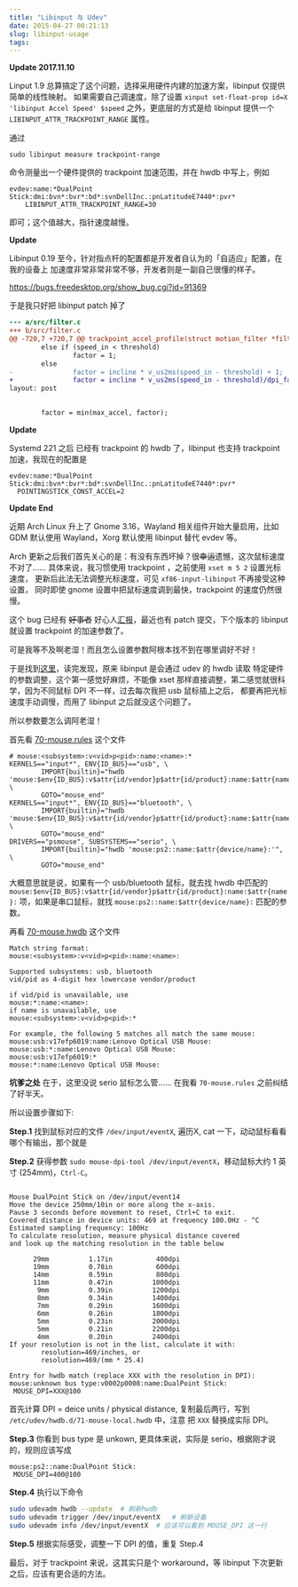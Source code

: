 ```yaml
---
title: "Libinput 与 Udev"
date: 2015-04-27 00:21:13
slug: libinput-usage
tags:
---
```


**Update 2017.11.10**

Linput 1.9 总算搞定了这个问题，选择采用硬件内建的加速方案，libinput 仅提供简单的线性映射。
如果需要自己调速度，除了设置 `xinput set-float-prop id=X 'libinput Accel Speed' $speed` 
之外，更底层的方式是给 libinput 提供一个 `LIBINPUT_ATTR_TRACKPOINT_RANGE` 属性。

通过 
    
    sudo libinput measure trackpoint-range

命令测量出一个硬件提供的 trackpoint 加速范围，并在 hwdb 中写上，例如

    evdev:name:*DualPoint Stick:dmi:bvn*:bvr*:bd*:svnDellInc.:pnLatitudeE7440*:pvr*
        LIBINPUT_ATTR_TRACKPOINT_RANGE=30

即可；这个值越大，指针速度越慢。


**Update**

Libinput 0.19 至今，针对指点杆的配置都是开发者自认为的「自适应」配置，在我的设备上
加速度非常非常非常不够，开发者则是一副自己很懂的样子。

https://bugs.freedesktop.org/show_bug.cgi?id=91369

于是我只好把 libinput patch 掉了

```patch
--- a/src/filter.c
+++ b/src/filter.c
@@ -720,7 +720,7 @@ trackpoint_accel_profile(struct motion_filter *filter,
        else if (speed_in < threshold)
                factor = 1;
        else
-               factor = incline * v_us2ms(speed_in - threshold) + 1;
+               factor = incline * v_us2ms(speed_in - threshold)/dpi_factor + 1;
layout: post

 
        factor = min(max_accel, factor);
```

**Update**

Systemd 221 之后 已经有 trackpoint 的 hwdb 了，libinput 也支持 trackpoint 加速，我现在的配置是

	evdev:name:*DualPoint Stick:dmi:bvn*:bvr*:bd*:svnDellInc.:pnLatitudeE7440*:pvr*
	  POINTINGSTICK_CONST_ACCEL=2

**Update End**

近期 Arch Linux 升上了 Gnome 3.16，Wayland 相关组件开始大量启用，比如 GDM 默认使用 Wayland，Xorg 默认使用 libinput 替代 evdev 等。

Arch 更新之后我们首先关心的是：有没有东西坏掉？很~~幸运~~遗憾，这次鼠标速度不对了…… 
具体来说，我习惯使用 trackpoint ，之前使用 `xset m 5 2` 设置光标速度，
更新后此法无法调整光标速度，可见 `xf86-input-libinput` 不再接受这种设置，
同时即使 gnome 设置中把鼠标速度调到最快，trackpoint 的速度仍然很慢。

这个 bug 已经有 ~~好事者~~ 好心人[汇报](https://bugzilla.redhat.com/show_bug.cgi?id=1200717)，最近也有 patch 提交，下个版本的 libinput 就设置
trackpoint 的加速参数了。

可是我等不及啊老湿！而且怎么设置参数阿根本找不到在哪里调好不好！

<!--more-->

于是找到[这里](http://who-t.blogspot.com/2014/12/building-a-dpi-database-for-mice.html)，读完发现，原来 libinput 是会通过 udev 的 hwdb 读取
特定硬件的参数调整，这个第一感觉好麻烦，不能像 xset 那样直接调整，第二感觉就很科学，因为不同鼠标 DPI 不一样，过去每次我把 usb 鼠标插上之后，
都要再把光标速度手动调慢，而用了 libinput 之后就没这个问题了。

所以参数要怎么调阿老湿！

首先看 [70-mouse.rules](file:///usr/lib/udev/rules.d/70-mouse.rules) 这个文件

	# mouse:<subsystem>:v<vid>p<pid>:name:<name>:*
	KERNELS=="input*", ENV{ID_BUS}=="usb", \
	        IMPORT{builtin}="hwdb 'mouse:$env{ID_BUS}:v$attr{id/vendor}p$attr{id/product}:name:$attr{name}:'", \
	        GOTO="mouse_end"
	KERNELS=="input*", ENV{ID_BUS}=="bluetooth", \
	        IMPORT{builtin}="hwdb 'mouse:$env{ID_BUS}:v$attr{id/vendor}p$attr{id/product}:name:$attr{name}:'", \
	        GOTO="mouse_end"
	DRIVERS=="psmouse", SUBSYSTEMS=="serio", \
	        IMPORT{builtin}="hwdb 'mouse:ps2::name:$attr{device/name}:'", \
	        GOTO="mouse_end"

大概意思就是说，如果有一个 usb/bluetooth 鼠标，就去找 hwdb 中匹配的 `mouse:$env{ID_BUS}:v$attr{id/vendor}p$attr{id/product}:name:$attr{name}:` 
项，如果是串口鼠标，就找 `mouse:ps2::name:$attr{device/name}:` 匹配的参数。

再看 [70-mouse.hwdb](file:///usr/lib/udev/hwdb.d/70-mouse.hwdb) 这个文件
	
	Match string format:
	mouse:<subsystem>:v<vid>p<pid>:name:<name>:
	
	Supported subsystems: usb, bluetooth
	vid/pid as 4-digit hex lowercase vendor/product
	
	if vid/pid is unavailable, use
	mouse:*:name:<name>:
	if name is unavailable, use
	mouse:<subsystem>:v<vid>p<pid>:*
	
	For example, the following 5 matches all match the same mouse:
	mouse:usb:v17efp6019:name:Lenovo Optical USB Mouse:
	mouse:usb:*:name:Lenovo Optical USB Mouse:
	mouse:usb:v17efp6019:*
	mouse:*:name:Lenovo Optical USB Mouse:

**坑爹之处** 在于，这里没说 serio 鼠标怎么管…… 在我看 `70-mouse.rules` 之前纠结了好半天。

所以设置步骤如下:

**Step.1**  找到鼠标对应的文件 `/dev/input/eventX`, 遍历X, cat 一下，动动鼠标看看哪个有输出，那个就是

**Step.2** 获得参数 `sudo mouse-dpi-tool /dev/input/eventX`，移动鼠标大约 1 英寸 (254mm)，`Ctrl-C`。

<pre><code>
Mouse DualPoint Stick on /dev/input/event14
Move the device 250mm/10in or more along the x-axis.
Pause 3 seconds before movement to reset, Ctrl+C to exit.
Covered distance in device units: 469 at frequency 100.0Hz - ^C
Estimated sampling frequency: 100Hz
To calculate resolution, measure physical distance covered
and look up the matching resolution in the table below

      29mm          1.17in           400dpi
      19mm          0.78in           600dpi
      14mm          0.59in           800dpi
      11mm          0.47in          1000dpi
       9mm          0.39in          1200dpi
       8mm          0.34in          1400dpi
       7mm          0.29in          1600dpi
       6mm          0.26in          1800dpi
       5mm          0.23in          2000dpi
       5mm          0.21in          2200dpi
       4mm          0.20in          2400dpi
If your resolution is not in the list, calculate it with:
        resolution=469/inches, or
        resolution=469/(mm * 25.4)

Entry for hwdb match (replace XXX with the resolution in DPI):
mouse:unknown bus type:v0002p0008:name:DualPoint Stick:
 MOUSE_DPI=XXX@100
</code></pre>

首先计算 DPI = deice units / physical distance, 复制最后两行，写到 `/etc/udev/hwdb.d/71-mouse-local.hwdb` 中，注意
把 `XXX` 替换成实际 DPI。

**Step.3** 你看到 bus type 是 unkown, 更具体来说，实际是 serio，根据刚才说的，规则应该写成 

	mouse:ps2::name:DualPoint Stick:
	 MOUSE_DPI=400@100

**Step.4** 执行以下命令

```bash
sudo udevadm hwdb --update  # 刷新hwdb
sudo udevadm trigger /dev/input/eventX   # 刷新设备
sudo udevadm info /dev/input/eventX  # 应该可以看到 MOUSE_DPI 这一行
```

**Step.5** 根据实际感受，调整一下 DPI 的值，重复 Step.4

最后，对于 trackpoint 来说，这其实只是个 workaround，等 libinput 下次更新之后，应该有更合适的方法。

